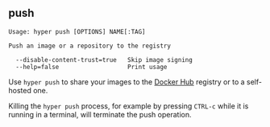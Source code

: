 ## push

    Usage: hyper push [OPTIONS] NAME[:TAG]

    Push an image or a repository to the registry

      --disable-content-trust=true   Skip image signing
      --help=false                   Print usage

Use `hyper push` to share your images to the [Docker Hub](https://hub.docker.com) registry or to a self-hosted one.

Killing the `hyper push` process, for example by pressing `CTRL-c` while it is running in a terminal, will terminate the push operation.